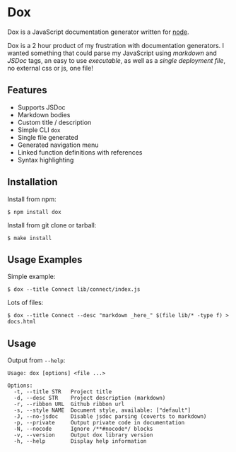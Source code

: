 # Dox

 Dox is a JavaScript documentation generator written for [node](http://nodejs.org).

 Dox is a 2 hour product of my frustration with documentation generators. I wanted
 something that could parse my JavaScript using _markdown_ and _JSDoc_ tags, an easy
 to use _executable_, as well as a _single deployment file_, no external css or js, one file!

## Features

  * Supports JSDoc
  * Markdown bodies
  * Custom title / description
  * Simple CLI `dox`
  * Single file generated
  * Generated navigation menu
  * Linked function definitions with references
  * Syntax highlighting

## Installation

Install from npm:

    $ npm install dox

Install from git clone or tarball:

    $ make install

## Usage Examples

Simple example:

    $ dox --title Connect lib/connect/index.js

Lots of files:

    $ dox --title Connect --desc "markdown _here_" $(file lib/* -type f) > docs.html

## Usage

Output from `--help`:

    Usage: dox [options] <file ...>

	Options:
      -t, --title STR   Project title
      -d, --desc STR    Project description (markdown)
      -r, --ribbon URL  Github ribbon url
      -s, --style NAME  Document style, available: ["default"]
      -J, --no-jsdoc    Disable jsdoc parsing (coverts to markdown)
      -p, --private     Output private code in documentation
      -N, --nocode      Ignore /**#nocode*/ blocks
      -v, --version     Output dox library version
      -h, --help        Display help information
